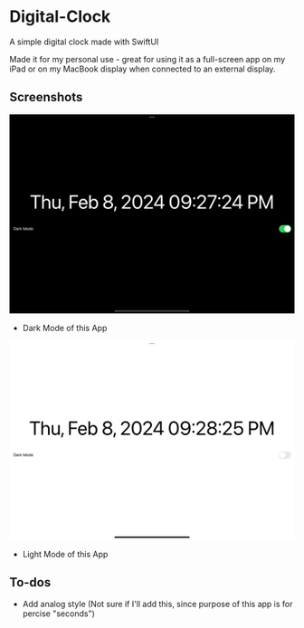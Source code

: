 # Digital-Clock
A simple digital clock made with SwiftUI

Made it for my personal use - great for using it as a full-screen app on my iPad or on my MacBook display when connected to an external display.

## Screenshots
<img src="assets/iPad_dark_mode.png" width="600" alt="Dark Mode">

* Dark Mode of this App
  
<img src="assets/iPad_light_mode.png" width="600" alt="Light Mode">

* Light Mode of this App

## To-dos
* Add analog style (Not sure if I'll add this, since purpose of this app is for percise "seconds")
